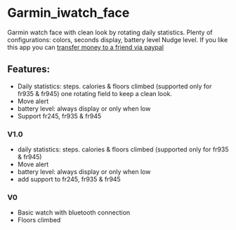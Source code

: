 # Garmin_iwatch_face
Garmin watch face with clean look by rotating daily statistics.
Plenty of configurations: colors, seconds display, battery level Nudge level.
If you like this app you can [transfer money to a friend via paypal](https://paypal.me/edystein?locale.x=en_US)


## Features:
- Daily statistics: steps. calories & floors climbed (supported only for fr935 & fr945)
one rotating field to keep a clean look. 
- Move alert
- battery level: always display or only when low
- Support fr245, fr935 & fr945

 
### V1.0
- daily statistics: steps. calories & floors climbed (supported only for fr935 & fr945) 
- Move alert
- battery level: always display or only when low
- add support to fr245, fr935 & fr945

### V0
- Basic watch with bluetooth connection
- Floors climbed
